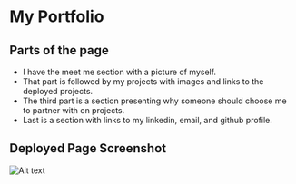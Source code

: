 # My Portfolio

## Parts of the page
- I have the meet me section with a picture of myself.
- That part is followed by my projects with images and links to the deployed projects.
- The third part is a section presenting why someone should choose me to partner with on projects.
- Last is a section with links to my linkedin, email, and github profile.

## Deployed Page Screenshot
![Alt text](.assets/images/readme-screenshot.png)